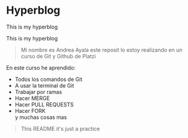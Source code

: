 # Hyperblog
This is my hyperblog 

This is my hyperblog 
>Mi nombre es Andrea Ayala este reposit	  lo estoy realizando en un curso de Git y Github de Platzi

En este curso he aprendido: 
- Todos los comandos de Git
- A usar la terminal de Git
- Trabajar por ramas 
- Hacer MERGE
- Hacer PULL REQUESTS
- Hacer FORK  
y muchas cosas mas

>This README it's just a practice 

